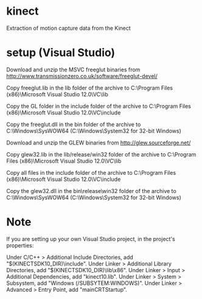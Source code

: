 kinect
======

Extraction of motion capture data from the Kinect


setup (Visual Studio)
=====================

Download and unzip the MSVC freeglut binaries from
http://www.transmissionzero.co.uk/software/freeglut-devel/

Copy freeglut.lib in the lib folder of the archive to
C:\Program Files (x86)\Microsoft Visual Studio 12.0\VC\lib

Copy the GL folder in the include folder of the archive to
C:\Program Files (x86)\Microsoft Visual Studio 12.0\VC\include

Copy the freeglut.dll in the bin folder of the archive to
C:\Windows\SysWOW64 (C:\Windows\System32 for 32-bit Windows)


Download and unzip the GLEW binaries from
http://glew.sourceforge.net/

Copy glew32.lib in the lib/release/win32 folder of the archive to
C:\Program Files (x86)\Microsoft Visual Studio 12.0\VC\lib

Copy all files in the include folder of the archive to
C:\Program Files (x86)\Microsoft Visual Studio 12.0\VC\include

Copy the glew32.dll in the bin\release\win32 folder of the archive to
C:\Windows\SysWOW64 (C:\Windows\System32 for 32-bit Windows)

Note
====

If you are setting up your own Visual Studio project, in the project's properties:

Under C/C++ > Additional Include Directories, add "$(KINECTSDK10_DIR)\include".
Under Linker > Additional Library Directories, add "$(KINECTSDK10_DIR)\lib\x86".
Under Linker > Input > Additional Dependencies, add "kinect10.lib".
Under Linker > System > Subsystem, add "Windows (/SUBSYTEM:WINDOWS)".
Under Linker > Advanced > Entry Point, add "mainCRTStartup".
